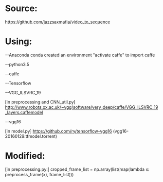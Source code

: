 # Source:

  https://github.com/jazzsaxmafia/video_to_sequence


# Using:

--Anaconda conda created an environment "activate caffe" to import caffe

--python3.5

--caffe

--Tensorflow

--VGG_ILSVRC_19   

  [in preprocessing and CNN_util.py]  	http://www.robots.ox.ac.uk/~vgg/software/very_deep/caffe/VGG_ILSVRC_19_layers.caffemodel
  
--vgg16    

  [in model.py]		https://github.com/ry/tensorflow-vgg16 (vgg16-20160129.tfmodel.torrent)



# Modified:

  [in preprocessing.py:]  cropped_frame_list = np.array(list(map(lambda x: preprocess_frame(x), frame_list)))


